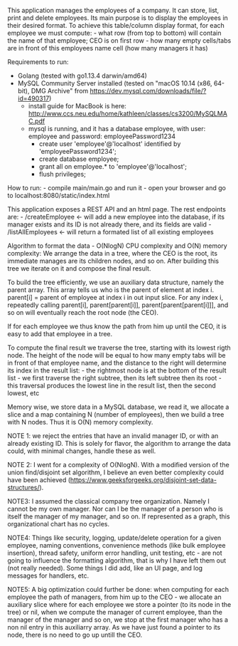 This application manages the employees of a company. It can store, list, print and delete employees. 
Its main purpose is to display the employees in their desired format. 
To achieve this table/column display format, for each employee we must compute: 
    - what row (from top to bottom) will contain the name of that employee; CEO is on first row
    - how many empty cells/tabs are in front of this employees name cell (how many managers it has) 


Requirements to run:
- Golang (tested with go1.13.4 darwin/amd64)
- MySQL Community Server installed (tested on "macOS 10.14 (x86, 64-bit), DMG Archive" from https://dev.mysql.com/downloads/file/?id=490317)
    - install guide for MacBook is here: http://www.ccs.neu.edu/home/kathleen/classes/cs3200/MySQLMAC.pdf
    - mysql is running, and it has a database employee, with user: employee and password: employeePassword1234
        - create user 'employee'@'localhost' identified by 'employeePassword1234';
        - create database employee;
        - grant all on employee.* to 'employee'@'localhost';
        - flush privileges;

How to run:
    - compile main/main.go and run it 
    - open your browser and go to localhost:8080/static/index.html


This application exposes a REST API and an html page. The rest endpoints are:
    - /createEmployee  <- will add a new employee into the database, if its manager
    exists and its ID is not already there, and its fields are valid
    - /listAllEmployees <- will return a formated list of all existing employees


Algorithm to format the data - O(NlogN) CPU complexity and O(N) memory complexity:
We arrange the data in a tree, where the CEO is the root, its immediate manages are its children nodes,
and so on. After building this tree we iterate on it and compose the final result.

To build the tree efficiently, we use an auxiliary data structure, namely the parent array. This array
tells us who is the parent of element at index i. parent[i] = parent of employee at index i in out input slice. 
For any index i, repeatedly calling parent[i], parent[parent[i]], parent[parent[parent[i]]], and so on
will eventually reach the root node (the CEO). 

If for each employee we thus know the path from him up until the CEO, it is easy to add that employee in a tree.

To compute the final result we traverse the tree, starting with its lowest rigth node. The height of the
node will be equal to how many empty tabs will be in front of that employee name, and the distance to
the right will determine its index in the result list:
    - the rightmost node is at the bottom of the result list
    - we first traverse the right subtree, then its left subtree then its root
    - this traversal produces the lowest line in the result list, then the second lowest, etc

Memory wise, we store data in a MySQL database, we read it, we allocate a slice and a map containing N (number of
employees), then we build a tree with N nodes. Thus it is O(N) memory complexity.

NOTE 1: we reject the entries that have an invalid manager ID, or with an already existing ID. 
This is solely for flavor, the algorithm to arrange the data could, with minimal changes, handle these as well.

NOTE 2: I went for a complexity of O(NlogN). With a modified version of the union find/disjoint set algorithm,
I believe an even better complexity could have been achieved (https://www.geeksforgeeks.org/disjoint-set-data-structures/).

NOTE3: I assumed the classical company tree organization. Namely I cannot be my own manager.
Nor can I be the manager of a person who is itself the manager of my manager, and so on. 
If represented as a graph, this organizational chart has no cycles. 

NOTE4: Things like security, logging, update/delete operation for a given employee, naming conventions, convenience methods (like bulk employee insertion),
thread safety, uniform error handling, unit testing, etc - are not going to influence the formatting algorithm, that is why I have left them out (not really needed). Some things I did add, like an UI page, and log messages for handlers, etc.

NOTE5: A big optimization could further be done: when computing for each employee the path of managers, from him up to the CEO -
we allocate an auxiliary slice where for each employee we store a pointer (to its node in the tree) or nil,
when we compute the manager of current employee, than the manager of the manager and so on, we stop at the first manager
who has a non nil entry in this auxiliarry array. As we have just found a pointer to its node, there is no need to go up untill the CEO.
